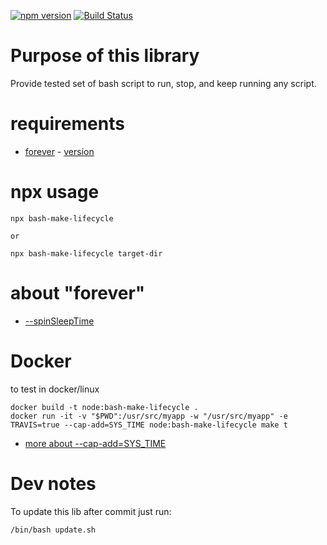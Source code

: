 
[![npm version](https://badge.fury.io/js/bash-make-lifecycle@2x.png)](https://badge.fury.io/js/bash-make-lifecycle)
[![Build Status](https://travis-ci.org/stopsopa/bash-make-lifecycle.svg?branch=master)](https://travis-ci.org/stopsopa/bash-make-lifecycle)



# Purpose of this library

Provide tested set of bash script to run, stop, and keep running any script.

# requirements

- [forever](https://www.npmjs.com/package/forever) - [version](https://github.com/stopsopa/bash-make-lifecycle/blob/master/package.json#L3)

# npx usage

    npx bash-make-lifecycle
    
    or 
    
    npx bash-make-lifecycle target-dir

# about "forever"

- [--spinSleepTime](https://stackoverflow.com/a/37166482/5560682)

# Docker
 
 
to test in docker/linux

    docker build -t node:bash-make-lifecycle .
    docker run -it -v "$PWD":/usr/src/myapp -w "/usr/src/myapp" -e TRAVIS=true --cap-add=SYS_TIME node:bash-make-lifecycle make t


- [more about --cap-add=SYS_TIME](https://docs.docker.com/engine/reference/run/#runtime-privilege-and-linux-capabilities)

 
# Dev notes

To update this lib after commit just run:

    /bin/bash update.sh 